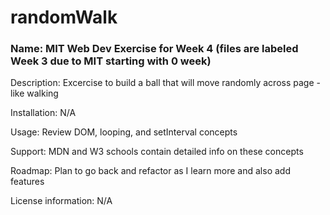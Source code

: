 # randomWalk

### Name: MIT Web Dev Exercise for Week 4 (files are labeled Week 3 due to MIT starting with 0 week)

Description: Excercise to build a ball that will move randomly across page - like walking

Installation: N/A

Usage: Review DOM, looping, and setInterval concepts

Support: MDN and W3 schools contain detailed info on these concepts

Roadmap: Plan to go back and refactor as I learn more and also add features

License information: N/A
